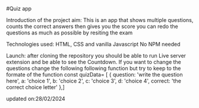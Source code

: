 #Quiz app

Introduction of the project aim:
This is an app that shows multiple questions, counts the correct answers then gives you the score you can redo the questions as much as possible by resiting the exam

Technologies used:
HTML, CSS and vanilla Javascript
No NPM needed

Launch:
after cloning the repository you should be able to run Live server extension and be able to see the Countdown.
If you want to change the questions change the following following function but try to keep to the formate of the function
const quizData= [
{
question: 'write the question here',
a: 'choice 1',
b: 'choice 2',
c: 'choice 3',
d: 'choice 4',
correct: 'the correct choice letter'
},]

updated on:28/02/2024
